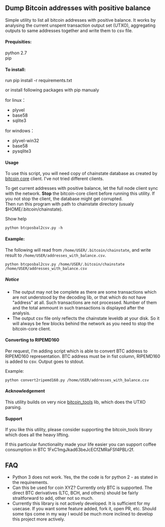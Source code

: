 ## Dump Bitcoin addresses with positive balance

Simple utility to list all bitcoin addresses with positive balance. It works by analysing the current unspent transaction output set (UTXO), aggregating outputs to same addresses together and write them to csv file.

#### Prequisities:
python 2.7  
pip

#### To install:  
run pip install -r requirements.txt

or install following packages with pip manualy

for linux：
* plyvel
* base58
* sqlite3

for windows：
* plyvel-win32
* base58
* pysqlite3

#### Usage
To use this script, you will need copy of chainstate database as created by [bitcoin core](https://bitcoin.org/en/bitcoin-core/)
 client. I've not tried different clients.
 
To get current addresses with positive balance, let the full node client sync with the network. 
**Stop** the bitcoin-core client before running this utility. If you not stop the client, the database might get corrupted.  
Then run this program with path to chainstate directory (usualy $HOME/.bitcoin/chainstate).

Show help
```
python btcposbal2csv.py -h
```
#### Example:  
The following will read from `/home/USER/.bitcoin/chainstate`, and write result to `/home/USER/addresses_with_balance.csv`.
```
python btcposbal2csv.py /home/USER/.bitcoin/chainstate /home/USER/addresses_with_balance.csv
```

##### Notice
* The output may not be complete as there are some transactions which are not understood by the decoding lib, or that which do not have "address" at all. Such transactions are not processed. Number of them and the total ammount in such transactions is displayed after the analysis.  
* The output csv file only reflects the chainstate leveldb at your disk. So it will always be few blocks behind the network as you need to stop the bitcoin-core client.

#### Converting to RIPEMD160
Per request, I'm adding script which is able to convert BTC address to RIPEMD160 representation.
BTC address must be in fist column, RIPEMD160 is added to csv. Output goes to stdout.

Example:
```
python convert2ripemd160.py /home/USER/addresses_with_balance.csv
```

#### Acknowledgement
This utility builds on very nice [bitcoin_tools](https://github.com/sr-gi/bitcoin_tools/) lib,
 which does the UTXO parsing.
 
#### Support
If you like this utility, please consider supporting the bitcoin_tools library which does all the heavy lifting.

If this particular functionality made your life easier you can support coffee consumption in BTC 
1FxC1mgJkad63beJcECfZMRaFSf4PBLr2f.

## FAQ
- Python 3 does not work. Yes, the the code is for python 2 - as stated in the requirements.
- Can this be used for coin XYZ? Currently only BTC is supported. The direct BTC derivatives (LTC, BCH, and others) should be fairly straitforward to add, other not so much.
- Currently this library is not actively developed. It is sufficient for my usecase. If you want some feature added, fork it, open PR, etc. Should some tips come in my way I would be much more inclined to develop this project more actively.
